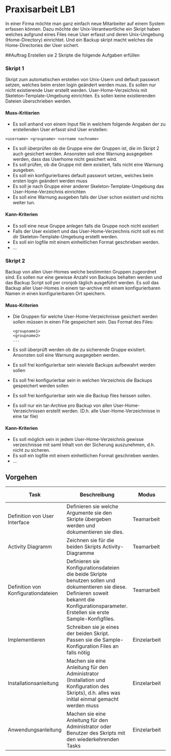 # Praxisarbeit LB1

In einer Firma möchte man ganz einfach neue Mitarbeiter auf einem System erfassen können. Dazu möchte der Unix-Verantwortliche ein Skript haben welches aufgrund eines Files neue User erfasst und deren Unix-Umgebung (Home-Directory) einrichtet. Und ein Backup skript macht welches die Home-Directories der User sichert.

##Auftrag
Erstellen sie 2 Skripte die folgende Aufgaben erfüllen

### Skript 1 
Skript zum automatischen erstellen von Unix-Usern und default passwort setzen, welches beim ersten login geändert werden muss. Es sollen nur nicht existierende User erstellt werden. User-Home-Verzeichnis mit Skeleton-Template-Umgebung einrichten. Es sollen keine existierenden Dateien überschrieben werden.
#### Muss-Kritierien
* Es soll anhand von einem Input file in welchem folgende Angaben der zu erstellenden User erfasst sind User erstellen: 
```
<username> <groupname> <vorname nachname>
```

* Es soll überprüfen ob die Gruppe eine der Gruppen ist, die im Skript 2 auch gesichert werden. Ansonsten soll eine Warnung ausgegeben werden, dass das Userhome nicht gesichert wird.
* Es soll prüfen, ob die Gruppe mit dem <groupname> existiert, falls nicht eine Warnung ausgeben.
* Es soll ein konfigurierbares default passwort setzen, welches beim ersten login geändert werden muss
* Es soll je nach Gruppe einer anderer Skeleton-Template-Umgebung das User-Home-Verzeichnis einrichten
* Es soll eine Warnung ausgeben falls der User schon existiert und nichts weiter tun.

#### Kann-Kriterien
* Es soll eine neue Gruppe anlegen falls die Gruppe noch nicht existiert
* Falls der User existiert und das User-Home-Verzeichnis nicht soll es mit dir Skeleton-Template-Umgebung erstellt werden.
* Es soll ein logfile mit einem einheitlichen Format geschrieben werden.
* ...

### Skript 2 
Backup von allen User-Homes welche bestimmten Gruppen zugeordnet sind. Es sollen nur eine gewisse Anzahl von Backups behalten werden und das Backup Script soll per cronjob täglich ausgeführt werden. Es soll das Backup aller User-Homes in einem tar-archive mit einem konfigurierbaren Namen in einen konfigurierbaren Ort speichern.

#### Muss-Kriterien
* Die Gruppen für welche User-Home-Verzeichnisse gesichert werden sollen müssen in einen File gespeichert sein. Das Format des Files:

	```
	<groupname1>
	<groupname2>
	...
	```
* Es soll überprüft werden ob die zu sicherende Gruppe existiert. Ansonsten soll eine Warnung ausgegeben werden.
* Es soll frei konfigurierbar sein wieviele Backups aufbewahrt werden sollen
* Es soll frei konfigurierbar sein in welchen Verzeichnis die Backups gespeichert werden sollen
* Es soll frei konfigurierbar sein wie die Backup files heissen sollen.
* Es soll nur ein tar-Archive pro Backup von allen User-Home-Verzeichnissen erstellt werden. (D.h. alle User-Home-Verzeichnisse in eine tar file)

#### Kann-Kriterien
* Es soll möglich sein in jedem User-Home-Verzeichnis gewisse verzeichnisse mit samt Inhalt von der Sicherung auszunehmen, d.h. nicht zu sicheren. 
* Es soll ein logfile mit einem einheitlichen Format geschrieben werden.
* ...


## Vorgehen

| Task | Beschreibung | Modus | zu bearbeitende Dokumente |
| - | - | - | - |
| Definition von User Interface | Definieren sie welche Argumente sie den Skripte übergeben werden und dokumentieren sie dies. | Teamarbeit | [Projektdokumenation](docs/Projektdokumentation.md) |
| Activity Diagramm | Zeichnen sie für die beiden Skripts Activity-Diagramme | Teamarbeit |[Projektdokumenation](docs/Projektdokumentation.md) |
| Definition von Konfigurationdateien | Definieren sie Konfigurationsdateien die beide Skripte benutzen sollen und dokumentieren sie diese. Definieren soweit bekannt die Konfigurationsparameter. Erstellen sie erste Sample-Konfigfiles. | Teamarbeit | [Projektdokumenation](docs/Projektdokumentation.md)<br>[Verzeichnes für Konfigfiles](etc) |
| Implementieren | Schreiben sie je eines der beiden Skript. Passen sie die Sample-Konfiguration Files an falls nötig | Einzelarbeit | [Verzeichnis für Skripts](bin)<br>[Verzeichnes für Konfigfiles](etc)|
| Installationsanleitung | Machen sie eine Anleitung für den Administrator (Installation und Konfiguration des Skripts), d.h. alles was initial einmal gemacht werden muss | Einzelarbeit | [Betriebsdokumenation](docs/Betriebsdokumentation.md) |
| Anwendungsanleitung | Machen sie eine Anleitung für den Administrator oder Benutzer des Skripts mit den wiederkehrenden Tasks | Einzelarbeit | [Betriebsdokumenation](docs/Betriebsdokumentation.md) |



